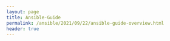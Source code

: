 ```yaml
---
layout: page
title: Ansible-Guide
permalink: /ansible/2021/09/22/ansible-guide-overview.html
header: true
---
```

